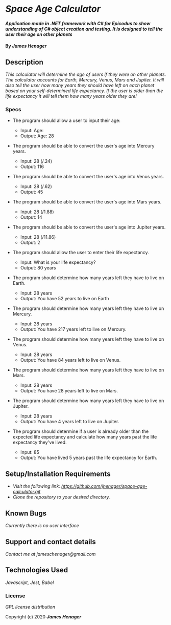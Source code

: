 # _Space Age Calculator_

#### _Application made in .NET framework with C# for Epicodus to show understanding of C# object creation and testing. It is designed to tell the user their age on other planets_

#### By _**James Henager**_

## Description

_This calculator will determine the age of users if they were on other planets. The calculator accounts for Earth, Mercury, Venus, Mars and Jupiter. It will also tell the user how many years they should have left on each planet based on your self-determined life expectancy. If the user is older than the life expectancy it will tell them how many years older they are!_

### Specs

* The program should allow a user to input their age:
  - Input: Age:
  - Output: Age: 28

* The program should be able to convert the user's age into Mercury years.
  - Input: 28 (/.24)
  - Output: 116

* The program should be able to convert the user's age into Venus years.
  - Input: 28 (/.62)
  - Output: 45

* The program should be able to convert the user's age into Mars years.
  - Input: 28 (/1.88)
  - Output: 14

* The program should be able to convert the user's age into Jupiter years.
  - Input: 28 (/11.86)
  - Output: 2

* The program should allow the user to enter their life expectancy.
  - Input: What is your life expectancy?
  - Output: 80 years

* The program should determine how many years left they have to live on Earth.
  - Input: 28 years
  - Output: You have 52 years to live on Earth

* The program should determine how many years left they have to live on Mercury.
  - Input: 28 years
  - Output: You have 217 years left to live on Mercury.

* The program should determine how many years left they have to live on Venus.
  - Input: 28 years
  - Output: You have 84 years left to live on Venus.

* The program should determine how many years left they have to live on Mars.
  - Input: 28 years
  - Output: You have 28 years left to live on Mars.

* The program should determine how many years left they have to live on Jupiter.
  - Input: 28 years
  - Output: You have 4 years left to live on Jupiter.

* The program should determine if a user is already older than the expected life expectancy and calculate how many years past the life expectancy they've lived.
  - Input: 85
  - Output: You have lived 5 years past the life expectancy for Earth.
  
## Setup/Installation Requirements

* _Visit the following link: https://github.com/jhenager/space-age-calculator.git_
* _Clone the repository to your desired directory._

## Known Bugs

_Currently there is no user interface_

## Support and contact details

_Contact me at jameschenager@gmail.com_

## Technologies Used

_Javascript, Jest, Babel_

### License

*GPL license distribution*

Copyright (c) 2020 **_James Henager_**
